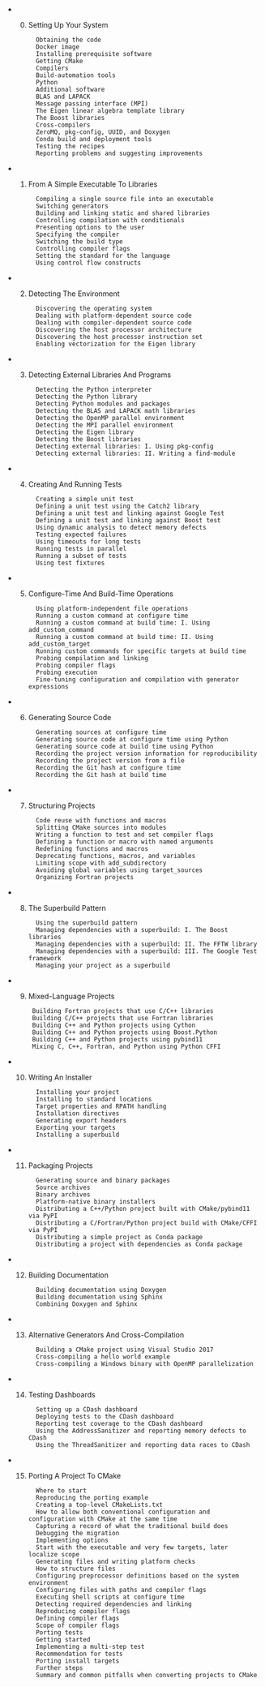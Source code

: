 - 00. Setting Up Your System

            Obtaining the code
            Docker image
            Installing prerequisite software
            Getting CMake
            Compilers
            Build-automation tools
            Python
            Additional software
            BLAS and LAPACK
            Message passing interface (MPI)
            The Eigen linear algebra template library
            The Boost libraries
            Cross-compilers
            ZeroMQ, pkg-config, UUID, and Doxygen
            Conda build and deployment tools
            Testing the recipes
            Reporting problems and suggesting improvements

- 01. From A Simple Executable To Libraries

            Compiling a single source file into an executable
            Switching generators
            Building and linking static and shared libraries
            Controlling compilation with conditionals
            Presenting options to the user
            Specifying the compiler
            Switching the build type
            Controlling compiler flags
            Setting the standard for the language
            Using control flow constructs
            
- 02. Detecting The Environment
           
            Discovering the operating system
            Dealing with platform-dependent source code
            Dealing with compiler-dependent source code
            Discovering the host processor architecture
            Discovering the host processor instruction set
            Enabling vectorization for the Eigen library

- 03. Detecting External Libraries And Programs
           
            Detecting the Python interpreter
            Detecting the Python library
            Detecting Python modules and packages
            Detecting the BLAS and LAPACK math libraries
            Detecting the OpenMP parallel environment
            Detecting the MPI parallel environment
            Detecting the Eigen library
            Detecting the Boost libraries
            Detecting external libraries: I. Using pkg-config
            Detecting external libraries: II. Writing a find-module

- 04. Creating And Running Tests
           
            Creating a simple unit test
            Defining a unit test using the Catch2 library
            Defining a unit test and linking against Google Test
            Defining a unit test and linking against Boost test
            Using dynamic analysis to detect memory defects
            Testing expected failures
            Using timeouts for long tests
            Running tests in parallel
            Running a subset of tests
            Using test fixtures

- 05. Configure-Time And Build-Time Operations
           
            Using platform-independent file operations
            Running a custom command at configure time
            Running a custom command at build time: I. Using add_custom_command
            Running a custom command at build time: II. Using add_custom_target
            Running custom commands for specific targets at build time
            Probing compilation and linking
            Probing compiler flags
            Probing execution
            Fine-tuning configuration and compilation with generator expressions

- 06. Generating Source Code
           
            Generating sources at configure time
            Generating source code at configure time using Python
            Generating source code at build time using Python
            Recording the project version information for reproducibility
            Recording the project version from a file
            Recording the Git hash at configure time
            Recording the Git hash at build time

- 07. Structuring Projects
           
            Code reuse with functions and macros
            Splitting CMake sources into modules
            Writing a function to test and set compiler flags
            Defining a function or macro with named arguments
            Redefining functions and macros
            Deprecating functions, macros, and variables
            Limiting scope with add_subdirectory
            Avoiding global variables using target_sources
            Organizing Fortran projects

- 08. The Superbuild Pattern
           
            Using the superbuild pattern
            Managing dependencies with a superbuild: I. The Boost libraries
            Managing dependencies with a superbuild: II. The FFTW library
            Managing dependencies with a superbuild: III. The Google Test framework
            Managing your project as a superbuild

- 09.  Mixed-Language Projects
           
            Building Fortran projects that use C/C++ libraries
            Building C/C++ projects that use Fortran libraries
            Building C++ and Python projects using Cython
            Building C++ and Python projects using Boost.Python
            Building C++ and Python projects using pybind11
            Mixing C, C++, Fortran, and Python using Python CFFI

- 10. Writing An Installer
           
            Installing your project
            Installing to standard locations
            Target properties and RPATH handling
            Installation directives
            Generating export headers
            Exporting your targets
            Installing a superbuild

- 11. Packaging Projects
           
            Generating source and binary packages
            Source archives
            Binary archives
            Platform-native binary installers
            Distributing a C++/Python project built with CMake/pybind11 via PyPI
            Distributing a C/Fortran/Python project build with CMake/CFFI via PyPI
            Distributing a simple project as Conda package
            Distributing a project with dependencies as Conda package

- 12. Building Documentation
           
            Building documentation using Doxygen
            Building documentation using Sphinx
            Combining Doxygen and Sphinx

- 13. Alternative Generators And Cross-Compilation
           
            Building a CMake project using Visual Studio 2017
            Cross-compiling a hello world example
            Cross-compiling a Windows binary with OpenMP parallelization

- 14. Testing Dashboards
           
            Setting up a CDash dashboard
            Deploying tests to the CDash dashboard
            Reporting test coverage to the CDash dashboard
            Using the AddressSanitizer and reporting memory defects to CDash
            Using the ThreadSanitizer and reporting data races to CDash

- 15. Porting A Project To CMake

            Where to start
            Reproducing the porting example
            Creating a top-level CMakeLists.txt
            How to allow both conventional configuration and configuration with CMake at the same time
            Capturing a record of what the traditional build does
            Debugging the migration
            Implementing options
            Start with the executable and very few targets, later localize scope
            Generating files and writing platform checks
            How to structure files
            Configuring preprocessor definitions based on the system environment
            Configuring files with paths and compiler flags
            Executing shell scripts at configure time
            Detecting required dependencies and linking
            Reproducing compiler flags
            Defining compiler flags
            Scope of compiler flags
            Porting tests
            Getting started
            Implementing a multi-step test
            Recommendation for tests
            Porting install targets
            Further steps
            Summary and common pitfalls when converting projects to CMake
